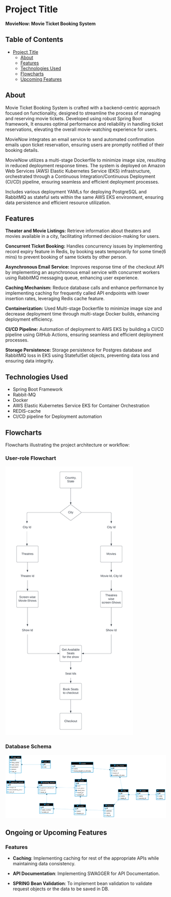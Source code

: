 # Project Title

<b>MovieNow: Movie Ticket Booking System</b>

## Table of Contents

- [Project Title](#project-title)
    - [About](#about)
    - [Features](#features)
    - [Technologies Used](#technologies-used)
    - [Flowcharts](#flowcharts)
    - [Upcoming Features](#ongoing-or-upcoming-features)

## About

<p>
Movie Ticket Booking System is crafted with a backend-centric approach focused on functionality, designed to streamline the process of managing and reserving movie tickets. Developed using robust Spring Boot framework, It ensures optimal performance and reliability in handling ticket reservations, elevating the overall movie-watching experience for users.
</p>
MovieNow integrates an email service to send automated confirmation emails upon ticket reservation, ensuring users are promptly notified of their booking details.
<p>
MovieNow utilizes a multi-stage Dockerfile to minimize image size, resulting in reduced deployment response times. The system is deployed on Amazon Web Services (AWS) Elastic Kubernetes Service (EKS) infrastructure, orchestrated through a Continuous Integration/Continuous Deployment (CI/CD) pipeline, ensuring seamless and efficient deployment processes.
</p>
<p>
Includes various deployment YAMLs for deploying PostgreSQL and RabbitMQ as stateful sets within the same AWS EKS environment, ensuring data persistence and efficient resource utilization.
</p>

## Features

<b>Theater and Movie Listings:</b> Retrieve information about theaters and movies available in a city, facilitating informed decision-making for users.

<b>Concurrent Ticket Booking:</b> Handles concurrency issues by implementing record expiry feature in Redis, by booking seats temporarily for some time(6 mins) to prevent booking of same tickets by other person.

<b>Asynchronous Email Service:</b> Improves response time of the checkout API by implementing an asynchronous email service with concurrent workers using RabbitMQ messaging queue, enhancing user experience.

<b>Caching Mechanism:</b> Reduce database calls and enhance performance by implementing caching for frequently called API endpoints with lower insertion rates, leveraging Redis cache feature.

<b>Containerization:</b> Used Multi-stage Dockerfile to minimize image size and decrease deployment time through multi-stage Docker builds, enhancing deployment efficiency.

<b>CI/CD Pipeline:</b> Automation of deployment to AWS EKS by building a CI/CD pipeline using GitHub Actions, ensuring seamless and efficient deployment processes.

<b>Storage Persistence:</b> Storage persistence for Postgres database and RabbitMQ  loss  in EKS using StatefulSet objects, preventing data loss and ensuring data integrity.

## Technologies Used

- Spring Boot Framework
- Rabbit-MQ 
- Docker
- AWS Elastic Kubernetes Service EKS for Container Orchestration
- REDIS-cache
- CI/CD pipeline for Deployment automation

## Flowcharts

Flowcharts illustrating the project architecture or workflow:

### User-role Flowchart

<img src="./images/User-flow-diagram.png" alt="ROLE-USER Flow diagram" width="400"/>


### Database Schema

<img src="./images/app-schema.png" alt="ROLE-USER Flow diagram" width="800"/>

## Ongoing or Upcoming Features

### Features

- **Caching**: Implementing caching for rest of the appropriate APIs while maintaining data consistency.

- **API Documentation**: Implementing SWAGGER for API Documentation.
- **SPRING Bean Validation**: To implement bean validation to validate request objects or the data to be saved in DB.

